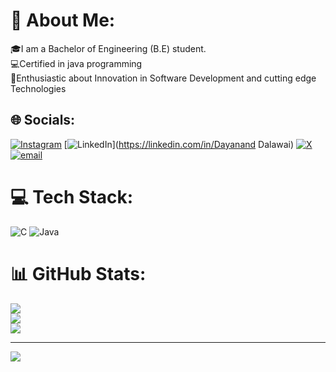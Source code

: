 # 💫 About Me:
🎓I am a Bachelor of Engineering (B.E) student.<br>💻Certified in java programming<br>💫Enthusiastic about Innovation in Software Development and cutting edge Technologies<br>


## 🌐 Socials:
[![Instagram](https://img.shields.io/badge/Instagram-%23E4405F.svg?logo=Instagram&logoColor=white)](https://instagram.com/dayanand_dalawai_) [![LinkedIn](https://img.shields.io/badge/LinkedIn-%230077B5.svg?logo=linkedin&logoColor=white)](https://linkedin.com/in/Dayanand Dalawai) [![X](https://img.shields.io/badge/X-black.svg?logo=X&logoColor=white)](https://x.com/@DAYANAND_BGMI) [![email](https://img.shields.io/badge/Email-D14836?logo=gmail&logoColor=white)](mailto:dalawaidayanand9@gmail.com) 

# 💻 Tech Stack:
![C](https://img.shields.io/badge/c-%2300599C.svg?style=flat-square&logo=c&logoColor=white) ![Java](https://img.shields.io/badge/java-%23ED8B00.svg?style=flat-square&logo=openjdk&logoColor=white)
# 📊 GitHub Stats:
![](https://github-readme-stats.vercel.app/api?username=DayanandSD&theme=dark&hide_border=false&include_all_commits=true&count_private=true)<br/>
![](https://github-readme-streak-stats.herokuapp.com/?user=DayanandSD&theme=dark&hide_border=false)<br/>
![](https://github-readme-stats.vercel.app/api/top-langs/?username=DayanandSD&theme=dark&hide_border=false&include_all_commits=true&count_private=true&layout=compact)

---
[![](https://visitcount.itsvg.in/api?id=DayanandSD&icon=0&color=0)](https://visitcount.itsvg.in)

<!-- Proudly created with GPRM ( https://gprm.itsvg.in ) -->
